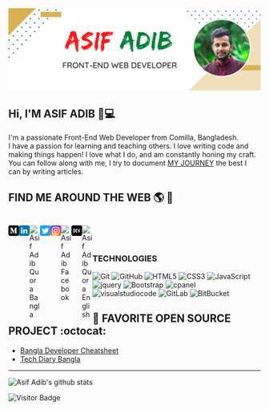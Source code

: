 <img src="https://raw.githubusercontent.com/asifadib/asifadib/master/img/Asif-Adib_Github_Readme_Profile_Cover.png" alt="banner that says Asif Adib - Front-End Web Developer">


## Hi, I'M ASIF ADIB 👋💻 </br>
I'm a passionate Front-End Web Developer from Comilla, Bangladesh. </br> I have a passion for learning and teaching others. I love writing code and making things happen! I love what I do, and am constantly honing my craft. You can follow along with me, I try to document <a href="https://medium.com/asifadib-diary/">MY JOURNEY</a> the best I can by writing articles.



## FIND ME AROUND THE WEB 🌎 💬
<br>
<a href="https://medium.com/@asifadib">
  <img align="left" alt="Asif Adib Medium" width="21px" src="https://raw.githubusercontent.com/edent/SuperTinyIcons/099dc12b59179d07d534069bc8551718f786d91a/images/svg/medium.svg" />
</a>
<a href="https://www.linkedin.com/in/asifadib/">
  <img align="left" alt="Asif Adib Linkdin" width="21px" src="https://raw.githubusercontent.com/edent/SuperTinyIcons/099dc12b59179d07d534069bc8551718f786d91a/images/svg/linkedin.svg" />
</a>
<a href="https://bn.quora.com/profile/Asif-Adib-1">
  <img align="left" alt="Asif Adib Quora Bangla" width="21px" src="https://raw.githubusercontent.com/FortAwesome/Font-Awesome/1147d199a35293b391152ee85e2d30988439157f/svgs/brands/quora.svg" />
</a>

<a href="https://twitter.com/asifadib780">
  <img align="left" alt="Asif Adib Twitter" width="21px" src="https://raw.githubusercontent.com/edent/SuperTinyIcons/099dc12b59179d07d534069bc8551718f786d91a/images/svg/twitter.svg" />
</a>
<a href="https://instagram.com/asifadib780">
  <img align="left" alt="Asif Adib Instagram" width="21px" src="https://raw.githubusercontent.com/edent/SuperTinyIcons/099dc12b59179d07d534069bc8551718f786d91a/images/svg/instagram.svg" />
</a>
<a href="https://www.facebook.com/asifadib.official">
  <img align="left" alt="Asif Adib Facebook" width="21px" src="https://raw.githubusercontent.com/FortAwesome/Font-Awesome/1147d199a35293b391152ee85e2d30988439157f/svgs/brands/facebook.svg" />
 </a>
<a href="https://dev.to/asifadib">
  <img align="left" alt="Asif Adib DEV" width="21px" src="https://raw.githubusercontent.com/edent/SuperTinyIcons/099dc12b59179d07d534069bc8551718f786d91a/images/svg/dev_to.svg" />
</a>
<a href="https://www.quora.com/profile/Asif-Adib-3">
  <img align="left" alt="Asif Adib Quora English" width="21px" src="https://raw.githubusercontent.com/FortAwesome/Font-Awesome/1147d199a35293b391152ee85e2d30988439157f/svgs/brands/quora.svg" />
</a>

<br/>
<br/>

### TECHNOLOGIES

![Git](https://img.shields.io/badge/-Git-black?style=flat-square&logo=git)
![GitHub](https://img.shields.io/badge/-GitHub-black?style=flat-square&logo=github)
![HTML5](https://img.shields.io/badge/-HTML5-black?style=flat-square&logo=html5&logoColor=white)
![CSS3](https://img.shields.io/badge/-CSS3-black?style=flat-square&logo=css3)
![JavaScript](https://img.shields.io/badge/-JavaScript-black?style=flat-square&logo=javascript)
![jquery](https://img.shields.io/badge/-jQuery-black?style=flat-square&logo=jquery)
![Bootstrap](https://img.shields.io/badge/-Bootstrap-black?style=flat-square&logo=bootstrap)
![cpanel](https://img.shields.io/badge/-cpanel-black?style=flat-square&logo=cpanel)
![visualstudiocode](https://img.shields.io/badge/-VScode-black?style=flat-square&logo=visualstudiocode)
![GitLab](https://img.shields.io/badge/-GitLab-black?style=flat-square&logo=gitlab)
![BitBucket](https://img.shields.io/badge/-BitBucket-black?style=flat-square&logo=bitbucket)

## 🤖 FAVORITE OPEN SOURCE PROJECT :octocat:

- [Bangla Developer Cheatsheet](https://devsonket.com/)
- [Tech Diary Bangla](https://www.techdiary.dev/)




---

![Asif Adib's github stats](https://github-readme-stats.vercel.app/api?username=asifadib&show_icons=true&title_color=fff&icon_color=4392f1&text_color=fff&bg_color=344055)


![Visitor Badge](https://visitor-badge.laobi.icu/badge?page_id=asifadib)








<!--Extra Features Here--->


<!--


![adobexd](https://img.shields.io/badge/-AdobeXD-black?style=flat-square&logo=adobexd)
![adobephotoshop](https://img.shields.io/badge/-AdobePhotoshop-black?style=flat-square&logo=adobephotoshop)
![adobeillustrator](https://img.shields.io/badge/-AdobeIllustrator-black?style=flat-square&logo=adobeillustrator)

![Meetup](https://img.shields.io/badge/-Meetup-black?style=flat-square&logo=meetup)
![Toggl](https://img.shields.io/badge/-Toggl-black?style=flat-square&logo=toggl)
![Filezilla](https://img.shields.io/badge/-Filezilla-black?style=flat-square&logo=filezilla)
![Gmail](https://img.shields.io/badge/-Gmail-black?style=flat-square&logo=gmail)
![Payoneer](https://img.shields.io/badge/-Payoneer-black?style=flat-square&logo=Payoneer)
![xiaomi](https://img.shields.io/badge/-Xiaomi-black?style=flat-square&logo=xiaomi)
![pingdom](https://img.shields.io/badge/-Pingdom-black?style=flat-square&logo=pingdom)
![skype](https://img.shields.io/badge/-Skype-black?style=flat-square&logo=skype)
![windows](https://img.shields.io/badge/-Windows10-black?style=flat-square&logo=windows)
![letsencrypt](https://img.shields.io/badge/-Letsencrypt-black?style=flat-square&logo=letsencrypt)
![behance](https://img.shields.io/badge/-Behance-black?style=flat-square&logo=behance)
![basecamp](https://img.shields.io/badge/-Basecamp-black?style=flat-square&logo=basecamp)
![Codeigniter](https://img.shields.io/badge/-Codeigniter-black?style=flat-square&logo=codeigniter)

![MySQL](https://img.shields.io/badge/-MySQL-black?style=flat-square&logo=mysql)

![PHP](https://img.shields.io/badge/-PHP-black?style=flat-square&logo=php)

![Nodejs](https://img.shields.io/badge/-Nodejs-black?style=flat-square&logo=Node.js)
![shopify](https://img.shields.io/badge/-Shopify-black?style=flat-square&logo=shopify)
![Woocommerce](https://img.shields.io/badge/-Woocommerce-black?style=flat-square&logo=woocommerce)

![Woo](https://img.shields.io/badge/-Woo-black?style=flat-square&logo=woo)
![xampp](https://img.shields.io/badge/-Xampp-black?style=flat-square&logo=xampp)
![Slack](https://img.shields.io/badge/-Slack-black?style=flat-square&logo=slack)

![wordpress](https://img.shields.io/badge/-WordPress-black?style=flat-square&logo=wordpress)
![gutenberg](https://img.shields.io/badge/-Gutenberg-black?style=flat-square&logo=gutenberg)
![Yoast](https://img.shields.io/badge/-Yoast-black?style=flat-square&logo=yoast)
![squarespace](https://img.shields.io/badge/-Squarespace-black?style=flat-square&logo=squarespace)




-->



<!--

## PROGRAMMING LANGUAGES  :rocket:
| <img src="https://raw.githubusercontent.com/asifadib/asifadib/master/img/js.png" width=60> |
|:---:|
</br>

### TOOLS :fire:
|<img src="https://raw.githubusercontent.com/asifadib/asifadib/master/img/git.png" width=60> | <img src="https://raw.githubusercontent.com/asifadib/asifadib/master/img/github.svg" width=60> | <img src="https://raw.githubusercontent.com/asifadib/asifadib/master/img/vscode.png" width=60> |
|:---:|:---:|:---:|
<br/>

-->










<!--
**asifadib/asifadib** is a ✨ _special_ ✨ repository because its `README.md` (this file) appears on your GitHub profile.

Here are some ideas to get you started:

- 🔭 I’m currently working on ...
- 🌱 I’m currently learning ...
- 👯 I’m looking to collaborate on ...
- 🤔 I’m looking for help with ...
- 💬 Ask me about ...
- 📫 How to reach me: ...
- 😄 Pronouns: ...
- ⚡ Fun fact: ...
-->
